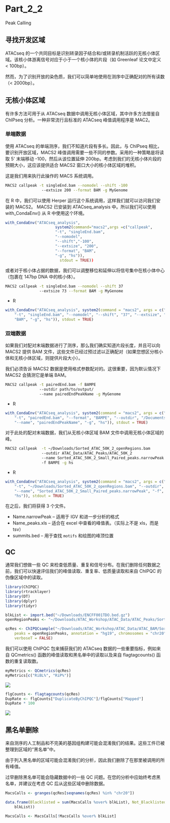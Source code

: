 # Part_2_2

Peak Calling



## 寻找开发区域

ATACseq 的一个共同目标是识别转录因子结合和/或转录机制活跃的无核小体区域。该核小体游离信号对应于小于一个核小体的片段（如 Greenleaf 论文中定义 < 100bp）。

然而，为了识别开放的染色质，我们可以简单地使用在测序中正确配对的所有读数（< 2000bp）。



## 无核小体区域

有许多方法可用于从 ATACseq 数据中调用无核小体区域，其中许多方法借鉴自 ChIPseq 分析。一种非常流行且标准的 ATACseq 峰值调用程序是 MAC2。



### 单端数据

使用 ATACseq 的单端测序，我们不知道片段有多长。因此，与 ChIPseq 相比，要识别开放区域，MACS2 峰值调用需要一些不同的参数。采用的一种策略是将读取 5' 末端移动 -100，然后从该位置延伸 200bp。考虑到我们的无核小体片段的预期大小，这应该提供适合 MACS2 窗口大小的核小体区域的堆积。

这是我们用来执行此操作的 MACS 系统调用。

```sh
MACS2 callpeak -t singleEnd.bam --nomodel --shift -100
                --extsize 200 --format BAM -g MyGenome
```

在 R 中，我们可以使用 Herper 运行这个系统调用，这样我们就可以访问我们安装的 MACS2。 MACS2 已安装到 ATACseq_analysis 中。所以我们可以使用 with_CondaEnv() 从 R 中使用这个环境。

```R
with_CondaEnv("ATACseq_analysis",
                      system2(command="macs2",args =c("callpeak", 
                      "-t", "singleEnd.bam",
                      "--nomodel",
                      "--shift","-100",
                      "--extsize", "200",
                      "--format", "BAM",
                      "-g", "hs")),
                        stdout = TRUE))
```

或者对于核小体占据的数据，我们可以调整移位和延伸以将信号集中在核小体中心（包裹在 147bp DNA 中的核小体）。

```sh
MACS2 callpeak -t singleEnd.bam --nomodel --shift 37
               --extsize 73 --format BAM -g MyGenome
```

- R


```R
with_CondaEnv("ATACseq_analysis", system2(command = "macs2", args = c("callpeak",
    "-t", "singleEnd.bam", "--nomodel", "--shift", "37", "--extsize", "73", "--format",
    "BAM", "-g", "hs")), stdout = TRUE)
```



### 双端数据

如果我们对配对末端数据进行了测序，那么我们确实知道片段长度，并且可以向 MACS2 提供 BAM 文件，这些文件已经过预过滤以正确配对（如果您想区分核小体和无核小体区域，则提供片段大小）。

我们必须告诉 MACS2 数据是使用格式参数配对的。这很重要，因为默认情况下 MACS2 会猜测它是单端 BAM。

```sh
MACS2 callpeak -t pairedEnd.bam -f BAMPE 
               --outdir path/to/output/
               --name pairedEndPeakName -g MyGenome
```

- R


```R
with_CondaEnv("ATACseq_analysis", system2(command = "macs2", args = c("callpeak",
    "-t", "pairedEnd.bam", "--format", "BAMPE", "--outdir", "/Documents/ATAC_MACS2_calls/",
    "--name", "pairedEndPeakName", "-g", "hs")), stdout = TRUE)
```



对于此处的配对末端数据，我们从无核小体区域 BAM 文件中调用无核小体区域的峰。

```sh
MACS2 callpeak  -t ~/Downloads/Sorted_ATAC_50K_2_openRegions.bam
                --outdir ATAC_Data/ATAC_Peaks/ATAC_50K_2
                --name Sorted_ATAC_50K_2_Small_Paired_peaks.narrowPeak
                -f BAMPE -g hs
```

- R

```R
with_CondaEnv("ATACseq_analysis", system2(command = "macs2", args = c("callpeak",
    "-t", "~/Downloads/Sorted_ATAC_50K_2_openRegions.bam", "--outdir", "ATAC_Data/ATAC_Peaks/ATAC_50K_2",
    "--name", "Sorted_ATAC_50K_2_Small_Paired_peaks.narrowPeak", "-f", "BAMPE", "-g",
    "hs")), stdout = TRUE)
```

在之后，我们将获得 3 个文件。

- Name.narrowPeak – 适用于 IGV 和进一步分析的格式
- Name_peaks.xls – 适合在 excel 中查看的峰值表。（实际上不是 xls，而是 tsv）
- summits.bed – 用于查找 `motifs` 和绘图的峰顶位置



## QC

通常我们想做一些 QC 来检查低质量、重复和信号分布。在我们删除任何数据之前，我们可以快速评估我们的峰值读取、重复率、低质量读取和来自 ChIPQC 的伪像区域中的读取。

```R
library(ChIPQC)
library(rtracklayer)
library(DT)
library(dplyr)
library(tidyr)

blkList <- import.bed("~/Downloads/ENCFF001TDO.bed.gz")
openRegionPeaks <- "~/Downloads/ATAC_Workshop/ATAC_Data/ATAC_Peaks/Sorted_ATAC_50K_2_Small_Paired_peaks.narrowPeak"

qcRes <- ChIPQCsample("~/Downloads/ATAC_Workshop/ATAC_Data/ATAC_BAM/Sorted_ATAC_50K_2_openRegions.bam",
    peaks = openRegionPeaks, annotation = "hg19", chromosomes = "chr20", blacklist = blkList,
    verboseT = FALSE)
```

我们可以使用 ChIPQC 包来捕获我们的 ATACseq 数据的一些重要指标，例如来自 QCmetrics() 函数的峰值读取和黑名单中的读取以及来自 flagtagcounts() 函数的重复读取数。

```R
myMetrics <- QCmetrics(qcRes)
myMetrics[c("RiBL%", "RiP%")]
```

![](https://swindler-typora.oss-cn-chengdu.aliyuncs.com/typora_imgs/image-20230103164818362.png)



```R
flgCounts <- flagtagcounts(qcRes)
DupRate <- flgCounts["DuplicateByChIPQC"]/flgCounts["Mapped"]
DupRate * 100
```

![](https://swindler-typora.oss-cn-chengdu.aliyuncs.com/typora_imgs/image-20230103164829963.png)



## 黑名单删除

来自测序的人工制品和不完美的基因组构建可能会混淆我们的结果。这些工件已被整理到区域的“黑名单”中。

由于列入黑名单的区域可能会混淆我们的分析，因此我们删除了在那里被调用的所有峰值。

过早删除黑名单可能会隐藏数据中的一些 QC 问题。在您的分析中应始终考虑黑名单，并建议在考虑 QC 后从这些区域中删除数据。

```R
MacsCalls <- granges(qcRes[seqnames(qcRes) %in% "chr20"])

data.frame(Blacklisted = sum(MacsCalls %over% blkList), Not_Blacklisted = sum(!MacsCalls %over%
    blkList))

MacsCalls <- MacsCalls[!MacsCalls %over% blkList]
```

